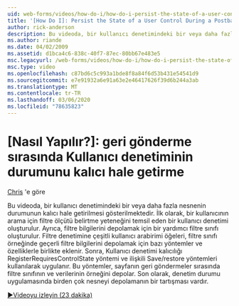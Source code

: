 ```yaml
---
uid: web-forms/videos/how-do-i/how-do-i-persist-the-state-of-a-user-control-during-a-postback
title: '[How Do I]: Persist the State of a User Control During a Postback | Microsoft Docs'
author: rick-anderson
description: Bu videoda, bir kullanıcı denetimindeki bir veya daha fazla nesnenin durumunun kalıcı hale getirilmesi gösterilmektedir. İlk olarak, şunu temsil eden bir kullanıcı denetimi oluşturulur...
ms.author: riande
ms.date: 04/02/2009
ms.assetid: d1bca4c6-838c-40f7-87ec-80bb67e483e5
msc.legacyurl: /web-forms/videos/how-do-i/how-do-i-persist-the-state-of-a-user-control-during-a-postback
msc.type: video
ms.openlocfilehash: c87bd6c5c993a1bde8f8a84f6d53b431e54541d9
ms.sourcegitcommit: e7e91932a6e91a63e2e46417626f39d6b244a3ab
ms.translationtype: MT
ms.contentlocale: tr-TR
ms.lasthandoff: 03/06/2020
ms.locfileid: "78635823"
---
```

# <a name="how-do-i-persist-the-state-of-a-user-control-during-a-postback"></a>[Nasıl Yapılır?]: geri gönderme sırasında Kullanıcı denetiminin durumunu kalıcı hale getirme

[Chris](https://twitter.com/chrispels) 'e göre

Bu videoda, bir kullanıcı denetimindeki bir veya daha fazla nesnenin durumunun kalıcı hale getirilmesi gösterilmektedir. İlk olarak, bir kullanıcının arama için filtre ölçütü belirtme yeteneğini temsil eden bir kullanıcı denetimi oluşturulur. Ayrıca, filtre bilgilerini depolamak için bir yardımcı filtre sınıfı oluşturulur. Filtre denetimine çeşitli kullanıcı arabirimi öğeleri, filtre sınıfı örneğinde geçerli filtre bilgilerini depolamak için bazı yöntemler ve özelliklerle birlikte eklenir. Sonra, Kullanıcı denetimi kalıcılığı RegisterRequiresControlState yöntemi ve ilişkili Save/restore yöntemleri kullanılarak uygulanır. Bu yöntemler, sayfanın geri göndermeler sırasında filtre sınıfının ve verilerinin örneğini depolar. Son olarak, denetim durumu uygulamasında birden çok nesneyi depolamanın bir tartışması vardır.

[&#9654;Videoyu izleyin (23 dakika)](https://channel9.msdn.com/Blogs/ASP-NET-Site-Videos/how-do-i-persist-the-state-of-a-user-control-during-a-postback)
